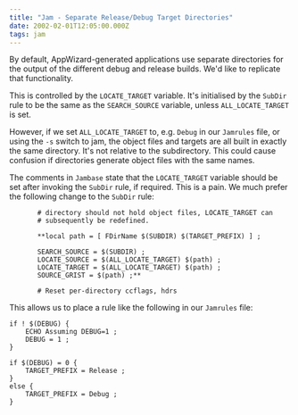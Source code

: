```yaml
---
title: "Jam - Separate Release/Debug Target Directories"
date: 2002-02-01T12:05:00.000Z
tags: jam
---
```

By default, AppWizard-generated applications use separate directories for the output of the different debug and release builds. We'd like to replicate that functionality.

This is controlled by the `LOCATE_TARGET` variable. It's initialised by the `SubDir` rule to be the same as the `SEARCH_SOURCE` variable, unless `ALL_LOCATE_TARGET` is set.

However, if we set `ALL_LOCATE_TARGET` to, e.g. `Debug` in our `Jamrules` file, or using the `-s` switch to jam, the object files and targets are all built in exactly the same directory. It's not relative to the subdirectory. This could cause confusion if directories generate object files with the same names.

The comments in `Jambase` state that the `LOCATE_TARGET` variable should be set after invoking the `SubDir` rule, if required. This is a pain. We much prefer the following change to the `SubDir` rule:

```
       # directory should not hold object files, LOCATE_TARGET can
       # subsequently be redefined.

       **local path = [ FDirName $(SUBDIR) $(TARGET_PREFIX) ] ;

       SEARCH_SOURCE = $(SUBDIR) ;
       LOCATE_SOURCE = $(ALL_LOCATE_TARGET) $(path) ;
       LOCATE_TARGET = $(ALL_LOCATE_TARGET) $(path) ;
       SOURCE_GRIST = $(path) ;**

       # Reset per-directory ccflags, hdrs
```

This allows us to place a rule like the following in our `Jamrules` file:

```
if ! $(DEBUG) {
	ECHO Assuming DEBUG=1 ;
	DEBUG = 1 ;
}

if $(DEBUG) = 0 {
	TARGET_PREFIX = Release ;
}
else {
	TARGET_PREFIX = Debug ;
}
```
